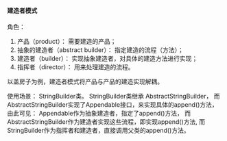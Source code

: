 #### 建造者模式
角色：
1. 产品（product）： 需要建造的产品；
2. 抽象的建造者（abstract builder）： 指定建造的流程（方法）；
3. 建造者（builder）： 实现抽象建造者，对具体的建造方法进行实现；
4. 指挥者（director）： 用来处理建造的流程。

以盖房子为例，建造者模式将产品与产品的建造实现解耦。

使用场景： StringBuilder类。
StringBuilder类继承 AbstractStringBuilder，
而AbstractStringBuilder实现了Appendable接口，来实现具体的append()方法，
由此可见： Appendable作为抽象建造者，指定了append()方法，
而AbstractStringBuilder作为建造者实现这些流程，即实现append()方法,
而StringBuilder作为指挥者和建造者，直接调用父类的append()方法。